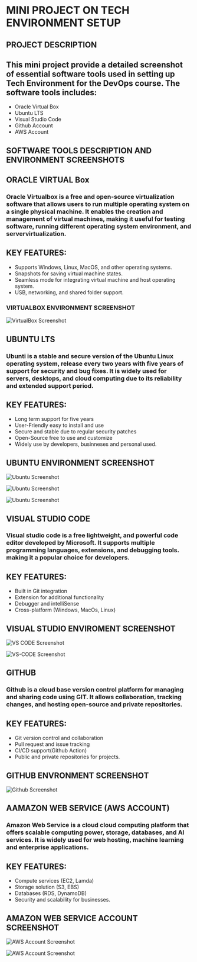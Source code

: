 # MINI PROJECT ON TECH ENVIRONMENT SETUP

## PROJECT DESCRIPTION

## This mini project provide a detailed screenshot of essential software tools used in setting up Tech Environment for the DevOps course. The software tools includes:

+ Oracle Virtual Box
+ Ubuntu LTS
+ Visual Studio Code
+ Github Account
+ AWS Account

## SOFTWARE TOOLS DESCRIPTION AND ENVIRONMENT SCREENSHOTS 

## ORACLE VIRTUAL Box

### Oracle Virtualbox is a free and open-source virtualization software that allows users to run multiple operating system on a single physical machine. It enables the creation and management of virtual machines, making it useful for testing software, running different operating system environment, and servervirtualization.

## KEY FEATURES:

+ Supports Windows, Linux, MacOS, and other operating systems.
+ Snapshots for saving virtual machine states.
+ Seamless mode for integrating virtual machine and host operating system.
+ USB, networking, and shared folder support.

### VIRTUALBOX ENVIRONMENT SCREENSHOT

![VirtualBox Screenshot](Image-Files/VirtualBox.PNG)


## UBUNTU LTS

### Ubunti is a stable and secure version of the Ubuntu Linux operating system, release every two years with five years of support for security and bug fixes. It is widely used for servers, desktops, and cloud computing due to its reliability and extended support period.

## KEY FEATURES:

+ Long term support for five years
+ User-Friendly easy to install and use
+ Secure and stable due to regular security patches
+ Open-Source free to use and customize
+ Widely use by developers, businneses and personal used.

## UBUNTU ENVIRONMENT SCREENSHOT

![Ubuntu Screenshot](Image-Files/Ubuntu.PNG)


![Ubuntu Screenshot](new-images/UBUNTU-IMAGE.PNG)


![Ubuntu Screenshot](new-images/UBUNTU-IMAGE-2.PNG)




## VISUAL STUDIO CODE

### Visual studio code is a free lightweight, and powerful code editor developed by Microsoft. It supports multiple programming languages, extensions, and debugging tools. making it a popular choice for developers.

## KEY FEATURES:

+ Built in Git integration
+ Extension for additional functionality
+ Debugger and intelliSense
+ Cross-platform (Windows, MacOs, Linux)

## VISUAL STUDIO ENVIROMENT SCREENSHOT

![VS CODE Screenshot](Image-Files/VS-Code.PNG)


![VS-CODE Screenshot](new-images/VS-CODE-IMAGE.PNG)

## GITHUB

### Github is a cloud base version control platform for managing and sharing code using GIT. It allows collaboration, tracking changes, and hosting open-source and private repositories. 

## KEY FEATURES: 

+ Git version control and collaboration
+ Pull request and issue tracking
+ CI/CD support(Github Action)
+ Public and private repositories for projects.

## GITHUB ENVRONMENT SCREENSHOT

![Github Screenshot](Image-Files/Github.PNG)


## AAMAZON WEB SERVICE (AWS ACCOUNT)

### Amazon Web Service is a cloud cloud computing platform that offers scalable computing power, storage, databases, and AI services. It is widely used for web hosting, machine learning and enterprise applications.

## KEY FEATURES:

+ Compute services (EC2, Lamda)
+ Storage solution (S3, EBS)
+ Databases (RDS, DynamoDB)
+ Security and scalability for businesses.

## AMAZON WEB SERVICE ACCOUNT SCREENSHOT

![AWS Account Screenshot](new-images/AWS-IMAGE.PNG)


![AWS Account Screenshot](new-images/AWS-IMAGE-2.PNG)



